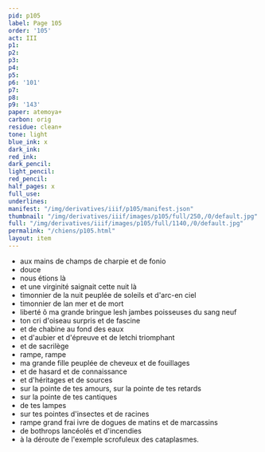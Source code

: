 ```yaml
---
pid: p105
label: Page 105
order: '105'
act: III
p1: 
p2: 
p3: 
p4: 
p5: 
p6: '101'
p7: 
p8: 
p9: '143'
paper: atemoya+
carbon: orig
residue: clean+
tone: light
blue_ink: x
dark_ink: 
red_ink: 
dark_pencil: 
light_pencil: 
red_pencil: 
half_pages: x
full_use: 
underlines: 
manifest: "/img/derivatives/iiif/p105/manifest.json"
thumbnail: "/img/derivatives/iiif/images/p105/full/250,/0/default.jpg"
full: "/img/derivatives/iiif/images/p105/full/1140,/0/default.jpg"
permalink: "/chiens/p105.html"
layout: item
---
```


- aux mains de champs de charpie et de fonio
- douce
- nous étions là
- et une virginité saignait cette nuit là
- timonnier de la nuit peuplée de soleils et d'arc-en ciel
- timonnier de la<span class="delete">n</span> mer et de mort
- liberté ô ma grande<span class="add  ">&nbsp;</span>bringue les<span class="delete">h</span> jambes poisseuses du sang neuf
- ton cri d'oiseau surpris et de fascine
- et de chabine au fond des eaux
- et d'aubier et d'épreuve et de letchi triomphant
- et de sacrilège
- rampe, rampe
- ma grande fille peuplée de cheveux et de fouillages
- et de hasard et de connaissance
- et d'héritages et de sources
- sur la pointe de tes amours, sur la pointe de tes retards
- sur la pointe de tes cantiques
- de tes lampes
- sur tes pointes d'insectes et de racines
- rampe grand frai ivre de dogues de matins et de marcassins
- de bothrops lancéolés et d'incendies
- à la déroute de l'exemple scrofuleux des cataplasmes.




